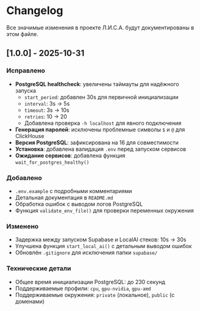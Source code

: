 # Changelog

Все значимые изменения в проекте Л.И.С.А. будут документированы в этом файле.

## [1.0.0] - 2025-10-31

### Исправлено
- **PostgreSQL healthcheck**: увеличены таймауты для надёжного запуска
  - `start_period`: добавлен 30s для первичной инициализации
  - `interval`: 3s → 5s
  - `timeout`: 3s → 10s
  - `retries`: 10 → 20
  - Добавлена проверка `-h localhost` для явного подключения
- **Генерация паролей**: исключены проблемные символы `$` и `@` для ClickHouse
- **Версия PostgreSQL**: зафиксирована на 16 для совместимости
- **Установка**: добавлена валидация `.env` перед запуском сервисов
- **Ожидание сервисов**: добавлена функция `wait_for_postgres_healthy()`

### Добавлено
- `.env.example` с подробными комментариями
- Детальная документация в `README.md`
- Обработка ошибок с выводом логов PostgreSQL
- Функция `validate_env_file()` для проверки переменных окружения

### Изменено
- Задержка между запуском Supabase и LocalAI стеков: 10s → 30s
- Улучшена функция `start_local_ai()` с детальным выводом ошибок
- Обновлён `.gitignore` для исключения папки `supabase/`

### Технические детали
- Общее время инициализации PostgreSQL: до 230 секунд
- Поддерживаемые профили: `cpu`, `gpu-nvidia`, `gpu-amd`
- Поддерживаемые окружения: `private` (локальное), `public` (с доменами)
